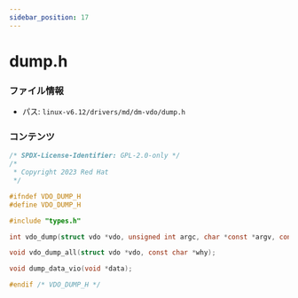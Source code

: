 ```yaml
---
sidebar_position: 17
---
```

# dump.h

### ファイル情報

- パス: `linux-v6.12/drivers/md/dm-vdo/dump.h`

### コンテンツ

```h
/* SPDX-License-Identifier: GPL-2.0-only */
/*
 * Copyright 2023 Red Hat
 */

#ifndef VDO_DUMP_H
#define VDO_DUMP_H

#include "types.h"

int vdo_dump(struct vdo *vdo, unsigned int argc, char *const *argv, const char *why);

void vdo_dump_all(struct vdo *vdo, const char *why);

void dump_data_vio(void *data);

#endif /* VDO_DUMP_H */

```
